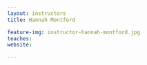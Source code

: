 ```yaml
---
layout: instructors
title: Hannah Montford

feature-img: instructor-hannah-montford.jpg
teaches:
website:

---
```

